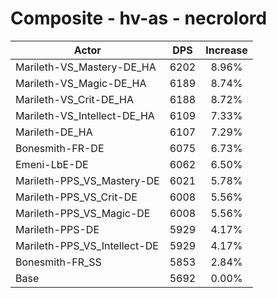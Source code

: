 # Composite - hv-as - necrolord
| Actor | DPS | Increase |
|---|:---:|:---:|
|Marileth-VS_Mastery-DE_HA|6202|8.96%|
|Marileth-VS_Magic-DE_HA|6189|8.74%|
|Marileth-VS_Crit-DE_HA|6188|8.72%|
|Marileth-VS_Intellect-DE_HA|6109|7.33%|
|Marileth-DE_HA|6107|7.29%|
|Bonesmith-FR-DE|6075|6.73%|
|Emeni-LbE-DE|6062|6.50%|
|Marileth-PPS_VS_Mastery-DE|6021|5.78%|
|Marileth-PPS_VS_Crit-DE|6008|5.56%|
|Marileth-PPS_VS_Magic-DE|6008|5.56%|
|Marileth-PPS-DE|5929|4.17%|
|Marileth-PPS_VS_Intellect-DE|5929|4.17%|
|Bonesmith-FR_SS|5853|2.84%|
|Base|5692|0.00%|
